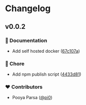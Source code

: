 # Changelog


## v0.0.2


### 📖 Documentation

- Add self hosted docker ([67c107a](https://github.com/pi0/pipress/commit/67c107a))

### 🏡 Chore

- Add npm publish script ([4433d81](https://github.com/pi0/pipress/commit/4433d81))

### ❤️ Contributors

- Pooya Parsa ([@pi0](https://github.com/pi0))

